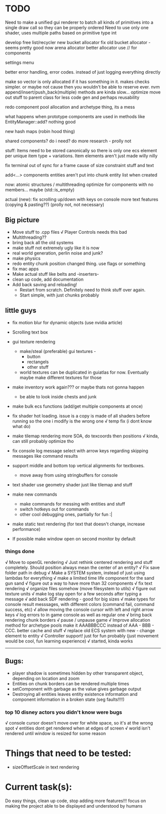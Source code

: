 # TODO

Need to make a unified gui renderer to batch all kinds of primitives into a single draw call so they can be properly ordered
Need to use only one shader, uses multiple paths based on primitive type int

develop free list/recycler
new bucket allocator
fix old bucket allocator
    - seems pretty good now
arena allocator
better allocator use // for components

settings menu

better error handling, error codes. instead of just logging everything directly

make so vector is only allocated if it has something in it. makes checks simpler. or maybe not cause then you wouldn't be able to reserve ever. nvm
append/insert/push_back(multiple)
methods are kinda slow... optimize
move out stuff to parent class for less code gen and perhaps reusability

redo component pool allocation and archetype thing, its a mess

what happens when prototype components are used in methods like EntityManager::add? nothing good

new hash maps (robin hood thing)

shared components? do i need? do more research - prolly not

stuff:
Items need to be stored canonically so there is only one ecs element per unique item type + variations. Item elements aren't just made willy nilly

fix terminal out of sync for a frame cause of size constraint stuff and text

add<...> components
entities aren't put into chunk entity list when created

now: atomic structures / multithreading
optimize for components with no members... maybe (std::is_empty)

actual (new):
fix scrolling up/down with keys on console
more text features (copying & pasting??) (prolly not, not necessary)

## Big picture
- Move stuff to .cpp files 
    √ Player Controls needs this bad
- Multithreading??
- bring back all the old systems
- make stuff not extremely ugly like it is now
- real world generation, perlin noise and junk?
- make physics
- redo entity chunk position changed thing. use flags or something
- fix mac apps
- Make actual stuff like belts and -inserters-
- clean up code, add documentation
- Add back saving and reloading!
    - Restart from scratch. Definitely need to think stuff over again. 
    - Start simple, with just chunks probably

## little guys
- fix motion blur for dynamic objects (use nvidia article)

- Scrolling text box

- gui texture rendering
    - make/steal (preferable) gui textures -
        - button
        - rectangels
        - other stuff
    - world textures can be duplicated in guiatlas for now. Eventually maybe make different textures for those

- make inventory work again??? or maybe thats not gonna happen
    - be able to look inside chests and junk
- make bulk ecs functions (add/get multiple components at once)
- fix shader hot loading. issue is a copy is made of all shaders before running so the one i modify is the wrong one
    √ temp fix (i dont know what do)
- make tilemap rendering more SOA, do texcoords then positions
    √ kinda, can still probably optimize tho
- fix console log message select with arrow keys regarding skipping messages like command results
- support middle and bottom top vertical alignments for textboxes.
    - move away from using stringbuffers for console
- text shader use geometry shader just like tilemap and stuff

- make new commands
    - make commands for messing with entities and stuff
    - switch hotkeys out for commands
    - other cool debugging ones, partially for fun :| 

- make static text rendering (for text that doesn't change, increase performance)

- If possible make window open on second monitor by default

### things done
√ Move to openGL rendering
√ Just rethink centered rendering and stuff completely. Should position always mean the center of an entity?
√ Fix save folder path in debug
√ Make a SYSTEM system, instead of just using lambdas for everything
√ make a limited time life component for the sand gun sand
√ figure out a way to have more than 32 components
√ fix text rendering
√ organize files somehow (move filesystem to utils)
√ figure out texture units
√ make log stay open for a few seconds after typing a message
√ add back SDF rendering
    - good for big sizes
√ make types for console result messsages, with different colors (command fail, command success, etc)
√ allow moving the console cursor with left and right arrow keys
√ log errors to in game console as well as regular one
√ bring back rendering chunk borders
√ pause / unpause game
√ Improve allocation method for archetype pools
    make it AAABBBCCC instead of AAA - BBB - CCC. better cache and stuff
√ replace old ECS system with new
    - change element to entity
√ Controller support! just for fun probably (just movement would be cool, fun learning experience)
    √ started, kinda works

----------

## Bugs:
- player shadow is sometimes hidden by other transparent object, depending on location and zoom
- Entities on chunk borders can be rendered multiple times
- setComponent with garbage as the value gives garbage output
- Destroying all entities leaves entity existence information and component information in a broken state (seg faults!!!!)

### top 10 disney actors you didn't know were bugs
√ console cursor doesn't move over for white space, so it's at the wrong spot
√ entities dont get rendered when at edges of screen
√ world isn't rendered until window is resized for some reason

# Things that need to be tested:
- sizeOffsetScale in text rendering

# Current task(s):
Do easy things, clean up code, stop adding more features!!! focus on making the project able to be displayed and understood by humans